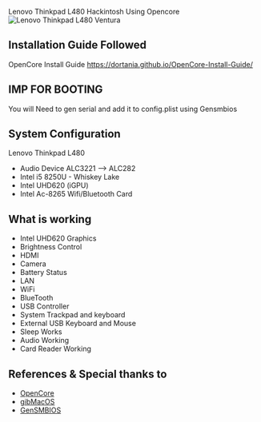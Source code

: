 Lenovo Thinkpad L480 Hackintosh Using Opencore
![Lenovo Thinkpad L480 Ventura ](https://imgur.com/a/uNM6iBB)

## Installation Guide Followed
 OpenCore Install Guide https://dortania.github.io/OpenCore-Install-Guide/
 
## IMP FOR BOOTING
 You will Need to gen serial and add it to config.plist using Gensmbios

## System Configuration
Lenovo Thinkpad L480
- Audio Device ALC3221 --> ALC282
- Intel i5 8250U - Whiskey Lake
- Intel UHD620 (iGPU)
- Intel Ac-8265 Wifi/Bluetooth Card
## What is working
- Intel UHD620 Graphics
- Brightness Control
- HDMI
- Camera
- Battery Status
- LAN
- WiFi
- BlueTooth
- USB Controller
- System Trackpad and keyboard
- External USB Keyboard and Mouse
- Sleep Works
- Audio Working 
- Card Reader Working 

## References & Special thanks to
- [OpenCore](https://dortania.github.io/OpenCore-Install-Guide/)
- [gibMacOS ](https://github.com/corpnewt/gibMacOS)
- [GenSMBIOS](https://github.com/corpnewt/GenSMBIOS)
